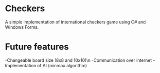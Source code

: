 # Checkers
A simple implementation of international checkers game using C# and Windows Forms.

# Future features
-Changeable board size (8x8 and 10x10)\n
-Communication over internet
-Implementation of AI (minmax algorithm)
